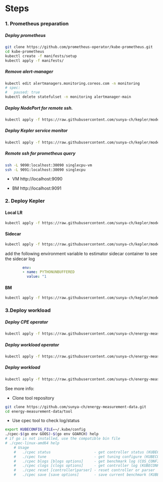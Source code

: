 # Steps

### 1. Prometheus preparation
##### Deploy prometheus
```bash
git clone https://github.com/prometheus-operator/kube-prometheus.git
cd kube-prometheus
kubectl create -f manifests/setup
kubectl apply -f manifests/
```
##### Remove alert-manager
```bash
kubectl edit alertmanagers.monitoring.coreos.com -n monitoring
# spec:
#   paused: true
kubectl delete statefulset -n monitoring alertmanager-main
```
##### Deploy NodePort for remote ssh.
```bash
kubectl apply -f https://raw.githubusercontent.com/sunya-ch/kepler/model-dev/manifests/vm-sample/prometheus-np.yaml
```
##### Deploy Kepler service monitor
```bash
kubectl apply -f https://raw.githubusercontent.com/sunya-ch/kepler/model-dev/manifests/vm-sample/service-monitor.yaml
```
##### Remote ssh for prometheus query
```bash
ssh -L 9090:localhost:30090 singlecpu-vm
ssh -L 9091:localhost:30090 singlecpu
```
- VM
http://localhost:9090 

- BM
http://localhost:9091
### 2. Deploy Kepler
#### Local LR
```bash
kubectl apply -f https://raw.githubusercontent.com/sunya-ch/kepler/model-dev/manifests/vm-sample/kepler-local.yaml
```
#### Sidecar
```bash
kubectl apply -f https://raw.githubusercontent.com/sunya-ch/kepler/model-dev/manifests/vm-sample/kepler-sidecar.yaml
```
add the following environment variable to estimator sidecar container to see the sidecar log
```yaml
        env:
        - name: PYTHONUNBUFFERED
          value: "1
```
#### BM
```bash
kubectl apply -f https://raw.githubusercontent.com/sunya-ch/kepler/model-dev/manifests/vm-sample/kepler-bm.yaml
```
### 3.Deploy workload
##### Deploy CPE operator
```bash
kubectl apply -f https://raw.githubusercontent.com/sunya-ch/energy-measurement-data/main/tool/cpe_deploy.yaml
```
##### Deploy workload operator
```bash
kubectl apply -f https://raw.githubusercontent.com/sunya-ch/energy-measurement-data/main/tool/coremark/cpe_v1_none_operator.yaml
```
##### Deploy workload
```bash
kubectl apply -f https://raw.githubusercontent.com/sunya-ch/energy-measurement-data/main/tool/coremark/cpe_v1_coremark.yaml
```
See more info:
- Clone tool repository
```bash
git clone https://github.com/sunya-ch/energy-measurement-data.git
cd energy-measurement-data/tool
```
- Use cpec tool to check log/status
```bash
export KUBECONFIG_FILE=~/.kube/config
./cpec-$(go env GOOS)-$(go env GOARCH) help
# if go is not installed, use the compatible bin file
# ./cpec-linux-amd64 help
	# Usage
	# 	./cpec status                    - get controller status (KUBECONFIG_FILE required)
	# 	./cpec tune                      - get tuning configure (KUBECONFIG_FILE required)
 	# 	./cpec blogs [blogs options]     - get benchmark log (COS_CONFIG_FILE required)
	# 	./cpec clogs [clogs options]     - get controller log (KUBECONFIG_FILE required)
	# 	./cpec reset [controller|parser] - reset controller or parser
	# 	./cpec save [save options]       - save current benchmark (KUBECONFIG_FILE required)
```